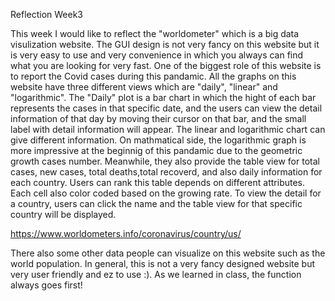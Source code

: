 Reflection Week3

This week I would like to reflect the "worldometer" which is a big data visulization website.
The GUI design is not very fancy on this website but it is very easy to use and very convenience in which you always can find what you are looking for very fast.
One of the biggest role of this website is to report the Covid cases during this pandamic.
All the graphs on this website have three different views which are "daily", "linear" and "logarithmic".
The "Daily" plot is a bar chart in which the hight of each bar represents the cases in that specific date, and the users can view the detail information of that day by
moving their cursor on that bar, and the small label with detail information will appear.
The linear and logarithmic chart can give different information. On mathmatical side, the logarithmic graph is more impressive at the beginnig of this pandamic due to 
the geometric growth cases number.
Meanwhile, they also provide the table view for total cases, new cases, total deaths,total recoverd, and also daily information for each country. Users can rank this table
depends on different attributes. Each cell also color coded based on the growing rate. To view the detail for a country, users can click the name and the table view for that
specific country will be displayed.

https://www.worldometers.info/coronavirus/country/us/

There also some other data people can visualize on this website such as the world population.
In general, this is not a very fancy designed website but very user friendly and ez to use :). As we learned in class, the function always goes first!
